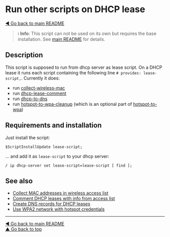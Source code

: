 Run other scripts on DHCP lease
===============================

[◀ Go back to main README](../README.md)

> ℹ️ **Info**: This script can not be used on its own but requires the base
> installation. See [main README](../README.md) for details.

Description
-----------

This script is supposed to run from dhcp server as lease script.  On a DHCP lease it runs each script containing the following line `# provides: lease-script,`.
Currently it does: 

* run [collect-wireless-mac](collect-wireless-mac.md)
* run [dhcp-lease-comment](dhcp-lease-comment.md)
* run [dhcp-to-dns](dhcp-to-dns.md)
* run [hotspot-to-wpa-cleanup](hotspot-to-wpa-cleanup.md) (which is an optional part of [hotspot-to-wpa](hotspot-to-wpa.md))

Requirements and installation
-----------------------------

Just install the script:

    $ScriptInstallUpdate lease-script;

... and add it as `lease-script` to your dhcp server:

    / ip dhcp-server set lease-script=lease-script [ find ];

See also
--------

* [Collect MAC addresses in wireless access list](collect-wireless-mac.md)
* [Comment DHCP leases with info from access list](dhcp-lease-comment.md)
* [Create DNS records for DHCP leases](dhcp-to-dns.md)
* [Use WPA2 network with hotspot credentials](hotspot-to-wpa.md)

---
[◀ Go back to main README](../README.md)  
[▲ Go back to top](#top)
